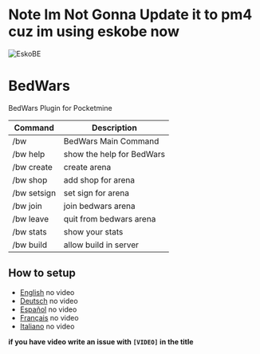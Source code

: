 # Note Im Not Gonna Update it to pm4 cuz im using eskobe now
![EskoBE](https://github.com/MCPE357/EskoBE.git) 
# BedWars
BedWars Plugin for Pocketmine

Command | Description
---|---
/bw | BedWars Main Command
/bw help | show the help for BedWars
/bw create | create arena
/bw shop | add shop for arena
/bw setsign | set sign for arena
/bw join | join bedwars arena
/bw leave | quit from bedwars arena
/bw stats | show your stats
/bw build | allow build in server

## How to setup
- [English]() no video
- [Deutsch]() no video
- [Español]() no video
- [Français]() no video
- [Italiano]() no video

__if you have video write an issue with `[VIDEO]` in the title__
